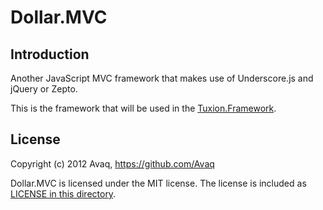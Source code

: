# Dollar.MVC

## Introduction

Another JavaScript MVC framework that makes use of Underscore.js and jQuery or Zepto.

This is the framework that will be used in the
[Tuxion.Framework](https://github.com/Tuxion/tuxion.framework).

## License

Copyright (c) 2012 Avaq, https://github.com/Avaq

Dollar.MVC is licensed under the MIT license. The license is included as
[LICENSE in this directory](https://github.com/Avaq/dollar.mvc/blob/master/LICENSE).
